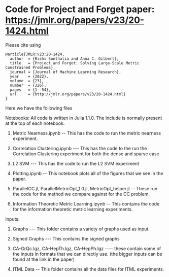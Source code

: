 # Code for Project and Forget paper: https://jmlr.org/papers/v23/20-1424.html

Please cite using 


    @article{JMLR:v23:20-1424,
      author  = {Rishi Sonthalia and Anna C. Gilbert},
      title   = {Project and Forget: Solving Large-Scale Metric Constrained Problems},
      journal = {Journal of Machine Learning Research},
      year    = {2022},
      volume  = {23},
      number  = {326},
      pages   = {1--54},
      url     = {http://jmlr.org/papers/v23/20-1424.html}
    }


Here we have the following files

Notebooks: All code is written in Julia 1.1.0. The include is normally present at the top of each notebook.

1) Metric Nearness.ipynb -- This has the code to run the metric nearness experiment. 

2) Correlation Clustering.ipynb --- This has the code to the run the Correlation Clustering experiment for both the dense and sparse case

3) L2 SVM --- This has the code to run the L2 SVM experiment

4) Plotting.ipynb -- This notebook plots all of the figures that we see in the paper. 

5) ParallelCC.jl, ParallelMetricOpt_1.0.jl, MetricOpt_helper.jl -- These run the code for the method we compare against for the CC problem. 

6) Information Theoretic Metric Learning.ipynb -- This contains the code for the information theoretic metric learning experiments. 

Inputs: 

1) Graphs --- This folder contains a variety of graphs used as input. 

2) Signed Graphs --- This contains the signed graphs

3) CA-GrQc.lgz, CA-HepTh.lgz, CA-HepPh.lgz ---- these contain some of the inputs in formats that we can directly use. (the bigger inputs can be found at the link in the paper)

4) ITML Data -- This folder contains all the data files for ITML experiments. 
